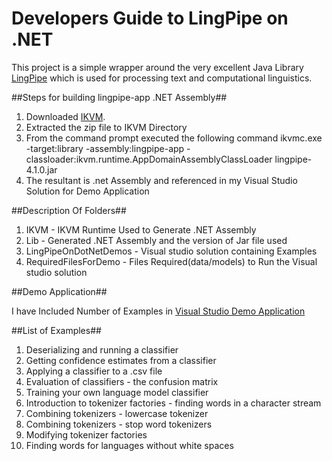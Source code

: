 Developers Guide to LingPipe on .NET
===============================

This project is a simple wrapper around the very excellent Java Library [LingPipe](http://alias-i.com/lingpipe/) which is used for processing text and computational linguistics.



##Steps for building lingpipe-app  .NET Assembly##

1. Downloaded [IKVM](http://www.ikvm.net/). 
2. Extracted the zip file to IKVM Directory
3. From the command prompt executed the following command
ikvmc.exe -target:library -assembly:lingpipe-app -classloader:ikvm.runtime.AppDomainAssemblyClassLoader lingpipe-4.1.0.jar
4. The resultant is .net Assembly and referenced in my Visual Studio Solution for Demo Application

##Description Of Folders##
1. IKVM - IKVM Runtime Used to Generate .NET Assembly
2. Lib - Generated .NET Assembly and the version of Jar file used 
3. LingPipeOnDotNetDemos - Visual studio solution containing Examples 
4. RequiredFilesForDemo - Files Required(data/models) to Run the Visual studio solution	

##Demo Application##

I have Included Number of Examples in [Visual Studio Demo Application](https://github.com/sunilpottumuttu/LingPipe.Net/tree/master/LingPipeOnDotNetDemos)

##List of Examples##
1. Deserializing and running a classifier
2. Getting confidence estimates from a classifier
3. Applying a classifier to a .csv file  
4. Evaluation of classifiers - the confusion matrix  
5. Training your own language model classifier   
6. Introduction to tokenizer factories - finding words in a character stream   
7. Combining tokenizers - lowercase tokenizer   
8. Combining tokenizers - stop word tokenizers  
9. Modifying tokenizer factories   
10. Finding words for languages without white spaces   

